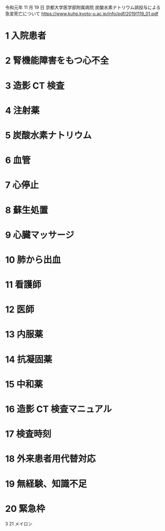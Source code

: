 令和元年 11 月 19 日 京都大学医学部附属病院
炭酸水素ナトリウム誤投与による急変死亡について
https://www.kuhp.kyoto-u.ac.jp/info/pdf/20191119_01.pdf



# 1 入院患者

# 2 腎機能障害をもつ心不全

# 3 造影 CT 検査

# 4 注射薬

# 5 炭酸水素ナトリウム

# 6 血管

# 7 心停止

# 8 蘇生処置

# 9 心臓マッサージ

# 10 肺から出血

# 11 看護師

# 12 医師

# 13 内服薬 

# 14 抗凝固薬

# 15 中和薬

# 16 造影 CT 検査マニュアル

# 17 検査時刻

# 18 外来患者用代替対応

# 19 無経験、知識不足

# 20 緊急枠

3 21 メイロン






